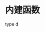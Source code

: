 # 内建函数
type  d
 
<!--stackedit_data:
eyJoaXN0b3J5IjpbMTYzNDU2ODQzMywxMjQ4NjU2MTQwLDE2Mj
AzODU3ODMsMjQ5NzU5NzAxXX0=
-->
